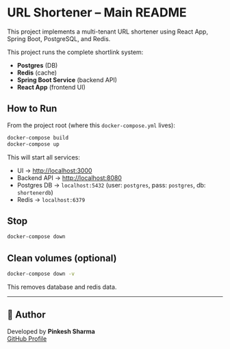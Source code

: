 # URL Shortener – Main README

This project implements a multi-tenant URL shortener using React App, Spring Boot, PostgreSQL, and Redis.

This project runs the complete shortlink system:
- **Postgres** (DB)
- **Redis** (cache)
- **Spring Boot Service** (backend API)
- **React App** (frontend UI)

## How to Run

From the project root (where this `docker-compose.yml` lives):

```sh
docker-compose build
docker-compose up
```

This will start all services:
- UI → [http://localhost:3000](http://localhost:3000)  
- Backend API → [http://localhost:8080](http://localhost:8080)  
- Postgres DB → `localhost:5432` (user: `postgres`, pass: `postgres`, db: `shortenerdb`)  
- Redis → `localhost:6379`

## Stop

```sh
docker-compose down
```

## Clean volumes (optional)

```sh
docker-compose down -v
```
This removes database and redis data.

---

## 👤 Author
Developed by **Pinkesh Sharma**  
[GitHub Profile](https://github.com/pinkeshsharma)




